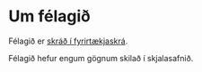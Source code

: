 # Um félagið

Félagið er [skráð í fyrirtækjaskrá](https://skatturinn.is/fyrirtaekjaskra/leit/kennitala/7005161560).

Félagið hefur engum gögnum skilað í skjalasafnið.